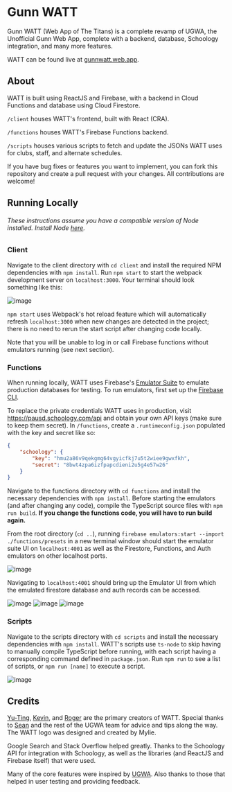 # Gunn WATT

Gunn WATT (Web App of The Titans) is a complete revamp of UGWA, the Unofficial Gunn Web App, complete with a backend, 
database, Schoology integration, and many more features.

WATT can be found live at [gunnwatt.web.app](https://gunnwatt.web.app).

## About
WATT is built using ReactJS and Firebase, with a backend in Cloud Functions and database using Cloud Firestore.

`/client` houses WATT's frontend, built with React (CRA).

`/functions` houses WATT's Firebase Functions backend.

`/scripts` houses various scripts to fetch and update the JSONs WATT uses for clubs, staff, and alternate schedules.

If you have bug fixes or features you want to implement, you can fork this repository and create a pull request with your changes.
All contributions are welcome!

## Running Locally
###### These instructions assume you have a compatible version of Node installed. Install Node [here](https://nodejs.org/en/).

### Client
Navigate to the client directory with `cd client` and install the required NPM dependencies with `npm install`. 
Run `npm start` to start the webpack development server on `localhost:3000`. Your terminal should look something like this:

![image](https://user-images.githubusercontent.com/60120929/147841884-3ffb8a40-0a01-4bed-adb9-57ae0225b7fd.png)

`npm start` uses Webpack's hot reload feature which will automatically refresh `localhost:3000` when new changes
are detected in the project; there is no need to rerun the start script after changing code locally.

Note that you will be unable to log in or call Firebase functions without emulators running (see next section).

### Functions
When running locally, WATT uses Firebase's [Emulator Suite](https://firebase.google.com/docs/emulator-suite) to emulate 
production databases for testing. To run emulators, first set up the [Firebase CLI](https://firebase.google.com/docs/cli).

To replace the private credentials WATT uses in production, visit <https://pausd.schoology.com/api> and obtain your own API keys
(make sure to keep them secret). In `/functions`, create a `.runtimeconfig.json` populated with the key and secret like so:
```json
{
    "schoology": {
        "key": "hmu2a86v9qekgmg64vgyicfkj7u5t2wiee9gwxfkh",
        "secret": "8bwt4zpa6izfpapcdieni2u5g4e57w26"
    }
}
```

Navigate to the functions directory with `cd functions` and install the necessary dependencies with `npm install`.
Before starting the emulators (and after changing any code), compile the TypeScript source files with `npm run build`.
**If you change the functions code, you will have to run build again.**

From the root directory (`cd ..`), running `firebase emulators:start --import ./functions/presets`
in a new terminal window should start the emulator suite UI on `localhost:4001` as well as the Firestore, Functions, and Auth
emulators on other localhost ports.

![image](https://user-images.githubusercontent.com/60120929/147841829-b5d0d43c-2fc7-4a92-bdbc-29d8c3360687.png)

Navigating to `localhost:4001` should bring up the Emulator UI from which the emulated firestore database and auth
records can be accessed.

![image](https://user-images.githubusercontent.com/60120929/134827751-de1a3398-7aa8-4138-a290-4e02e1c5c59a.png)
![image](https://user-images.githubusercontent.com/60120929/147842158-93ef171a-c88c-4493-97ea-3d18ac7ddb22.png)
![image](https://user-images.githubusercontent.com/60120929/147842171-c012e8b8-1031-4f3c-8686-9e0cf8f10872.png)

### Scripts
Navigate to the scripts directory with `cd scripts` and install the necessary dependencies with `npm install`. WATT's 
scripts use `ts-node` to skip having to manually compile TypeScript before running, with each script having a corresponding
command defined in `package.json`. Run `npm run` to see a list of scripts, or `npm run [name]` to execute a script.

![image](https://user-images.githubusercontent.com/60120929/147842062-e868ffc2-a034-4fee-b46f-0233deb94102.png)

## Credits
[Yu-Ting](https://github.com/ytchang05), [Kevin](https://github.com/ky28059), and [Roger](https://github.com/ImNotRog) are the primary creators of WATT. 
Special thanks to [Sean](https://sheeptester.github.io) and the rest of the UGWA team for advice and tips along the way. 
The WATT logo was designed and created by Mylie.

Google Search and Stack Overflow helped greatly. Thanks to the Schoology API for integration with Schoology, as well as the libraries (and ReactJS and Firebase itself) that were used.

Many of the core features were inspired by [UGWA](https://github.com/Orbiit/gunn-web-app). Also thanks to those that helped in user testing and providing feedback.
